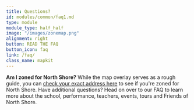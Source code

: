 ```yaml
---
title: Questions?
id: modules/common/faq1.md
type: module
module_type: half_half
image: "/images/zonemap.png"
alignment: right
button: READ THE FAQ
button_icon: faq
link: /faq/
class_name: mapkit
---
```

<p><strong>Am I zoned for North Shore?</strong> While the map overlay serves as a rough guide, you can <a href="https://sap.pinellas.k12.fl.us/PubInfo/">check your exact address here</a> to see if you're zoned for North Shore. Have additional questions? Head on over to our FAQ to learn more about the school, performance, teachers, events, tours and Friends of North Shore.</p>